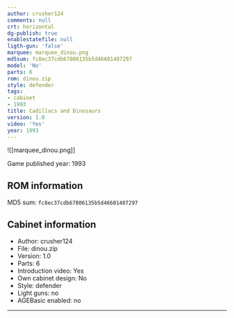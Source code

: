 ```yaml
---
author: crusher124
comments: null
crt: horizontal
dg-publish: true
enablestatefile: null
ligth-gun: 'false'
marquee: marquee_dinou.png
md5sum: fc8ec37cdb67806135b5d46601407297
model: 'No'
parts: 6
rom: dinou.zip
style: defender
tags:
- cabinet
- 1993
title: Cadillacs and Dinosaurs
version: 1.0
video: 'Yes'
year: 1993
---
```


![[marquee_dinou.png]]

Game published year: 1993

## ROM information

MD5 sum: `fc8ec37cdb67806135b5d46601407297` 

## Cabinet information

- Author: crusher124
- File: dinou.zip
- Version: 1.0
- Parts: 6
- Introduction video: Yes
- Own cabinet design: No
- Style: defender
- Light guns: no
- AGEBasic enabled: no

---
